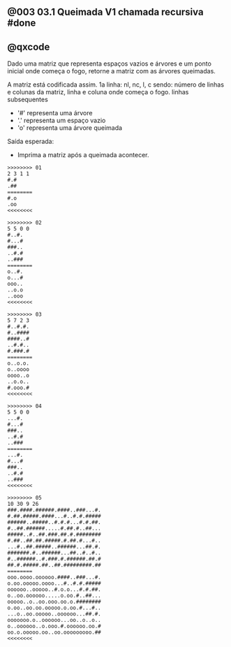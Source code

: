 ## @003 03.1 Queimada V1 chamada recursiva   #done
## @qxcode

Dado uma matriz que representa espaços vazios e árvores e um ponto inicial onde começa o fogo, retorne a matriz com as árvores queimadas.

A matriz está codificada assim.
1a linha: nl, nc, l, c sendo: número de linhas e colunas da matriz, linha e coluna onde começa o fogo.
linhas subsequentes
- '\#' representa uma árvore
- '.' representa um espaço vazio
- 'o' representa uma árvore queimada

Saída esperada:
- Imprima a matriz após a queimada acontecer.


```
>>>>>>>> 01
2 3 1 1
#.#
.##
========
#.o
.oo
<<<<<<<<

>>>>>>>> 02
5 5 0 0
#..#.
#...#
###..
..#.#
..###
========
o..#.
o...#
ooo..
..o.o
..ooo
<<<<<<<<

>>>>>>>> 03
5 7 2 3
#..#.#.
#..####
####..#
..#.#..
#.###.#
========
o..o.o.
o..oooo
oooo..o
..o.o..
#.ooo.#
<<<<<<<<

>>>>>>>> 04
5 5 0 0
...#.
#...#
###..
..#.#
..###
========
...#.
#...#
###..
..#.#
..###
<<<<<<<<

>>>>>>>> 05
10 30 9 26
###.####.######.####..###...#.
#.##.#####.####...#..#.#.#####
######..#####..#.#.#...#.#.##.
#..##.######.....#.##.#..##...
#####..#..##.###.##.#.########
#.##..##.##.#####.#.##.#...#..
...#..##.#####..######...##.#.
#######.#..######...##..#..#..
#..######..#.###.#.######.##.#
##.#.#####.##..##.#########.##
========
ooo.oooo.oooooo.####..###...#.
o.oo.ooooo.oooo...#..#.#.#####
oooooo..ooooo..#.o.o...#.#.##.
o..oo.oooooo.....o.oo.#..##...
ooooo..o..oo.ooo.oo.o.########
o.oo..oo.oo.ooooo.o.oo.#...#..
...o..oo.ooooo..oooooo...##.#.
ooooooo.o..oooooo...oo..o..o..
o..oooooo..o.ooo.#.oooooo.oo.#
oo.o.ooooo.oo..oo.ooooooooo.##
<<<<<<<<

```

<!---
>>>>>>>> 06
50 100 0 4
.#..#.#.#.....#.#..##.#.####..##...###..#.#.###.###..###.###..#.##.##..###..#.##.###.##.##..###.###.
.#.##.##.#.##..#..#...#.#.##.#####.#.#...#.....######..###.##..###.#.########..##..###..#.###....###
##.##.####.########.####.##########..##.###.#.#...##...###..##..#####.###..###.####..###.#..#...#..#
..##.#########..#.###.#...#..###.#######..##..#.#.###..#.#####.#.##....#..####.#..#..#.###..#.#.####
.###.#######.###.#######.#######.#.#..##.####...##.#...###...###..########.########...##.#.##...##.#
.###########.##..###.########.#..##..###.#...###..#.#....######.##..#.#.#.....##.##.##..######..#..#
####....#.######.#.....#...###.##....##.#.....##..#.####.#.##.###.#.##.#.#.##..##..#.#...####.##..##
..####.##.#...#####..#.##..#.####.######.#.#####...####..####.######.#.###.#####.##...###.####.#####
##..##.#.##.######..#.#####.#####.##.######..###.##.###.#####.#..#.#####..#......###..####..####.###
..#.#....#.#..###..##.#.#.#####.##..####...#.#.##.##.###.###.###.##..##..#...##.##.##.###..#..##....
#####.#.#..#.#.#.#######..#.#..####..#.##.#.#.#####.#.###..###.#####.#.###.#....##.#..####.##.#.####
#.###.#..##.#.##.#.##....#..###.########.##..###..#.#.##..##.....#######..#.###....#..#.#.#.#.####..
#..#.#.#########....#########.#.......###.###.#...###..###.####.##########.##..#.###..##..#####.###.
#.#.#.#...#...#####.#.#...#.##.###.##.###...#.####.#..#########.#.###.######.#.#.####.#.##.##.#..###
.....####.#.####..#..#.##..##.##...#..#...####.#...#####.#..###.######.###.#####..#..#######.#.###.#
#...###....#######.####..#.###.##.###...##...###.###.##.#..###..##.##.##.#.#.###..#.#.##.#.#######.#
..#...#.#.###.#####.#.#.##.###..########.#.##.####..###...####..#.####.##.#.#..###.####..##..######.
##...####.#.#####.#..#.##.#..##...########..#######.#####.#.#.#.#.##.##.#.#.##..#.#.#.#.#...###.##..
#..####..####.###..#.##..##.##.#.#.#..#..###.#.###..######.###.#.##..####...##..##.#.#..#.##.#######
#.....###.##..##.####.#####.#.#.##.#########.##..##.#.....####.##.##.####.##########.....#..#...####
##.....#####...#..#.##.######...##..###.##..####.####...####..#######.#.#.#.#####.###...#####...####
######.#.#.#..#######......####.#....##..##..##.....##########.#..##.##.#.#######...###.....#####.##
###.##..#..#...##....#####.####.##########.#..########.##.###.##.##..#.##..########..#.#.#.#..#..###
##.######.#####..#.#...##...######.####.#.##.#.##.#..##########.#.######..####.####.####.###..##.#.#
.#.##.##.#.#########.#..##..##.###.#.#.#.######..###..##.##.#.#....#.#.#.###.##.#.#...########.##..#
.####.##..##.#####.###.##...######..##.####.###...##.###.#.#...#####.#...#.###.##########.########..
#######.#.#.....#####..#..##..#.#.#########..##.#.#....#.#.###.#.####....#########.#######.#######.#
###.####..##.#.#....##########.##.#.#...######....###..##.####...####.#########.#..#.#.#..##.#.#.###
..##.##.#.#.#...##.#..###.####....#..###.....###.###.#.#.#.##.#.#....#.####.####.##.######.##....###
#####.#########...####.##..##..##.##.#...#....#######...##.###.#######.####.##..#.####..#####...####
##..#.#.#......#.#.#.##.#.#..#.##...##.#####..##.###.##.##..##.#..###..###.####..#.####.#..#.#.####.
..##..####.#.##.##.######.#..##.######.##.######.#...#.####.######...##..#.#.#..######.#..#..##...#.
#.###.######.####..####.#############.###..####..#######..###.##.####.#.#...####.###.####.###..##..#
#.###...#......#####.#.#..#..#.#......########.#####..###.#.######.##.###.#####....######.##.###.###
####...######.....####...#.################.#####...##.##.##...####..##.#.##..#####..##...##.####.##
#.#.#.###.#...#...##..#.##.#####.##.###.#.#.#.####.##.#..###....#.###....#.####..#.#####.#.###.####.
.##.#######....#..##..#..#.##.##.#.####..####..#..#..#.######..###..#####.####.#.#.#.####.#####...##
#.#.##..#.#.#.###.#...#..#.##.#####..#########.....#.##.#..#.###.##...###.#....########.####....###.
#####.##.####.##.#.##.####.#####.####.#####.#...#.###...####.#..#.###.####.#.#..##.###.#.#..###.##..
#####.#########.#.###.......#############.#.#.#.##.##.#.##.##.#######....##.##..#.######.##########.
#.#.##..#..#..####..##########...#.###.####..###.###.##.#####.#############.#.###.#########..#######
.###..#.#####...##..##.##.##.#.##..##.##....########.###...##..#..####.###.####.#.#..#..##.#.##.#.##
#.#.####.##..#.##.#########.####..#.#.##.##..########.#.#.#..##.#.#.##.######...##.##..#.#.##..####.
#.#.###..#.##..######.#..##.#..#.########.#.##..###.##.##.##.#.#....##.##.######.###.##.#.###.##...#
#.###.#...###..#.##########...##.###.#.########.####.##.###.###.###.#..#.#...##..####..####..##..#.#
###.#....###.#.#....####.####.#..####..#####..#....##..###...###.#..#.#.#.###..###.##.#.#.#...###.##
.#.###.###..##.#########.######...###..##..##...##.##.##.#.###.########..#..#.#.####..#...###.###.#.
#####.##.#...#..#.#.######.######.#.###.##.#....#######..#..##..##.##.########....##.##.##..######..
.##.###...######.#...#.###...##.#....#.#.##.#..##.#######.#.##.#.####..##..#....#..#..##..###.##.##.
#..#######.#####.##.####.##.##.##...##..##.##..############.#.####...##.####.##.##..#....##.###.##..
========
.#..o.o.#.....#.#..##.o.oooo..oo...ooo..#.#.###.###..ooo.ooo..#.oo.oo..ooo..o.oo.ooo.oo.##..ooo.ooo.
.#.oo.oo.o.oo..o..o...o.o.oo.ooooo.o.o...#.....######..ooo.oo..ooo.o.oooooooo..oo..ooo..#.ooo....ooo
##.oo.oooo.oooooooo.oooo.oooooooooo..oo.###.#.#...##...ooo..oo..ooooo.ooo..ooo.oooo..ooo.o..o...o..o
..oo.ooooooooo..o.ooo.o...o..ooo.ooooooo..##..#.#.###..o.ooooo.o.oo....o..oooo.o..o..o.ooo..o.#.oooo
.ooo.ooooooo.ooo.ooooooo.ooooooo.o.o..oo.####...##.#...ooo...ooo..oooooooo.oooooooo...oo.o.oo...oo.o
.ooooooooooo.oo..ooo.oooooooo.o..oo..ooo.#...ooo..#.o....oooooo.oo..o.o.o.....oo.oo.##..oooooo..o..o
oooo....o.oooooo.o.....o...ooo.oo....oo.#.....oo..#.oooo.o.oo.ooo.o.oo.o.o.oo..oo..#.#...oooo.oo..oo
..oooo.oo.o...ooooo..#.oo..o.oooo.oooooo.o.ooooo...oooo..oooo.oooooo.o.ooo.ooooo.##...ooo.oooo.ooooo
##..oo.o.oo.oooooo..o.ooooo.ooooo.oo.oooooo..ooo.oo.ooo.ooooo.o..o.ooooo..#......###..oooo..oooo.ooo
..o.o....o.#..ooo..oo.o.o.ooooo.oo..oooo...#.o.oo.oo.ooo.ooo.ooo.oo..oo..o...##.##.##.ooo..o..oo....
ooooo.#.#..#.#.o.ooooooo..o.o..oooo..o.oo.o.#.ooooo.o.ooo..ooo.ooooo.o.ooo.#....##.#..oooo.oo.o.oooo
o.ooo.#..oo.o.oo.o.oo....o..ooo.oooooooo.oo..ooo..o.o.oo..oo.....ooooooo..#.ooo....#..o.o.o.o.oooo..
o..o.#.ooooooooo....ooooooooo.o.......ooo.ooo.o...ooo..ooo.oooo.oooooooooo.oo..o.###..oo..ooooo.ooo.
o.#.#.o...o...ooooo.o.o...o.oo.ooo.oo.ooo...o.oooo.o..ooooooooo.o.ooo.oooooo.o.o.####.o.oo.oo.o..ooo
.....oooo.o.oooo..o..#.##..oo.oo...o..o...oooo.o...ooooo.o..ooo.oooooo.ooo.ooooo..#..ooooooo.o.ooo.o
#...ooo....ooooooo.####..#.ooo.oo.ooo...oo...ooo.ooo.oo.#..ooo..oo.oo.oo.o.o.ooo..#.o.oo.o.ooooooo.o
..#...o.o.ooo.ooooo.#.#.##.ooo..oooooooo.o.oo.oooo..ooo...oooo..o.oooo.oo.#.o..ooo.oooo..oo..oooooo.
oo...oooo.o.ooooo.o..o.##.o..oo...oooooooo..ooooooo.ooooo.o.o.#.o.oo.oo.o.#.oo..o.#.o.o.#...ooo.oo..
o..oooo..oooo.ooo..o.oo..oo.oo.#.o.o..o..ooo.o.ooo..oooooo.ooo.o.oo..oooo...oo..oo.o.#..#.##.ooooooo
o.....ooo.oo..oo.oooo.ooooo.o.#.oo.ooooooooo.oo..oo.o.....oooo.oo.oo.oooo.oooooooooo.....o..o...oooo
oo.....ooooo...o..o.oo.oooooo...oo..ooo.oo..oooo.oooo...oooo..ooooooo.o.o.o.ooooo.ooo...ooooo...oooo
oooooo.o.o.o..ooooooo......oooo.o....oo..oo..oo.....oooooooooo.o..oo.oo.o.ooooooo...ooo.....ooooo.oo
ooo.oo..o..o...oo....ooooo.oooo.oooooooooo.o..oooooooo.oo.ooo.oo.oo..o.oo..oooooooo..o.o.o.o..o..ooo
oo.oooooo.ooooo..o.o...oo...oooooo.oooo.o.oo.o.oo.o..oooooooooo.#.oooooo..oooo.oooo.oooo.ooo..oo.o.o
.o.oo.oo.#.ooooooooo.o..oo..oo.ooo.o.o.o.oooooo..ooo..oo.oo.o.o....o.o.o.ooo.oo.o.o...oooooooo.oo..o
.oooo.oo..oo.ooooo.ooo.oo...oooooo..oo.oooo.ooo...oo.ooo.o.o...ooooo.o...o.ooo.oooooooooo.oooooooo..
ooooooo.#.o.....ooooo..o..oo..o.o.ooooooooo..oo.#.o....o.o.ooo.o.oooo....ooooooooo.ooooooo.ooooooo.o
ooo.oooo..oo.#.#....oooooooooo.oo.o.o...oooooo....ooo..oo.oooo...oooo.ooooooooo.o..o.o.o..oo.o.o.ooo
..oo.oo.o.o.o...##.o..ooo.oooo....o..ooo.....ooo.ooo.#.o.o.oo.#.o....o.oooo.oooo.oo.oooooo.oo....ooo
ooooo.ooooooooo...oooo.oo..oo..oo.oo.o...o....ooooooo...oo.ooo.ooooooo.oooo.oo..#.oooo..ooooo...oooo
oo..o.o.o......#.o.o.oo.o.o..o.oo...oo.ooooo..oo.ooo.oo.oo..oo.o..ooo..ooo.oooo..o.oooo.o..o.#.oooo.
..oo..oooo.o.oo.oo.oooooo.o..oo.oooooo.oo.oooooo.o...o.oooo.oooooo...##..o.o.o..oooooo.o..o..##...o.
o.ooo.oooooo.oooo..oooo.ooooooooooooo.ooo..oooo..ooooooo..ooo.oo.oooo.#.#...oooo.ooo.oooo.ooo..oo..o
o.ooo...o......ooooo.o.#..o..o.o......oooooooo.ooooo..ooo.o.oooooo.oo.###.ooooo....oooooo.oo.ooo.ooo
oooo...oooooo.....oooo...#.oooooooooooooooo.ooooo...##.oo.oo...oooo..##.#.oo..ooooo..oo...oo.oooo.oo
o.o.o.ooo.o...#...oo..#.##.ooooo.oo.ooo.o.o.o.oooo.##.#..ooo....o.ooo....#.oooo..o.ooooo.#.ooo.oooo.
.oo.ooooooo....o..oo..#..#.oo.oo.o.oooo..oooo..o..#..#.oooooo..ooo..ooooo.oooo.o.o.o.oooo.ooooo...oo
o.o.oo..o.o.o.ooo.o...#..#.oo.ooooo..ooooooooo.....o.##.o..o.ooo.oo...ooo.o....oooooooo.oooo....ooo.
ooooo.oo.oooo.oo.#.oo.####.ooooo.oooo.ooooo.o...o.ooo...oooo.o..o.ooo.oooo.#.o..oo.ooo.o.o..ooo.oo..
ooooo.ooooooooo.o.ooo.......ooooooooooooo.o.o.o.oo.oo.#.oo.oo.ooooooo....oo.oo..o.oooooo.oooooooooo.
o.o.oo..o..o..oooo..oooooooooo...o.ooo.oooo..ooo.ooo.##.ooooo.ooooooooooooo.o.ooo.ooooooooo..ooooooo
.ooo..o.ooooo...oo..oo.oo.oo.o.oo..oo.oo....oooooooo.###...oo..o..oooo.ooo.oooo.o.o..o..oo.o.oo.o.oo
o.o.oooo.oo..#.oo.ooooooooo.oooo..o.o.oo.oo..oooooooo.#.o.o..oo.#.o.oo.oooooo...oo.oo..#.o.oo..oooo.
o.o.ooo..o.oo..oooooo.o..oo.o..o.oooooooo.o.oo..ooo.oo.oo.oo.o.#....oo.oo.oooooo.ooo.##.o.ooo.oo...#
o.ooo.o...ooo..o.oooooooooo...oo.ooo.o.oooooooo.oooo.oo.ooo.ooo.ooo.o..o.#...oo..oooo..oooo..oo..#.#
ooo.o....ooo.#.o....oooo.oooo.o..oooo..ooooo..o....oo..ooo...ooo.o..o.o.#.ooo..ooo.oo.#.o.o...ooo.##
.o.ooo.ooo..##.ooooooooo.oooooo...ooo..oo..oo...oo.oo.oo.o.ooo.oooooooo..o..o.#.oooo..#...ooo.ooo.#.
ooooo.oo.o...#..o.o.oooooo.oooooo.o.ooo.oo.o....ooooooo..o..oo..oo.oo.oooooooo....oo.##.##..oooooo..
.oo.ooo...######.#...o.ooo...oo.o....o.#.oo.#..oo.ooooooo.o.oo.o.oooo..oo..o....#..o..##..ooo.oo.oo.
#..ooooooo.#####.##.oooo.oo.oo.oo...oo..oo.##..oooooooooooo.o.oooo...##.oooo.##.##..#....oo.ooo.oo..
<<<<<<<<



--->
